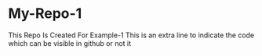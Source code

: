 # My-Repo-1
This Repo Is Created For Example-1
This is an extra line to indicate the code which can be visible in github or not it
